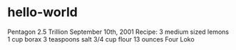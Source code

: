 # hello-world
Pentagon 2.5 Trillion September 10th, 2001
Recipe:
3 medium sized lemons
1 cup borax
3 teaspoons salt
3/4 cup flour
13 ounces Four Loko
